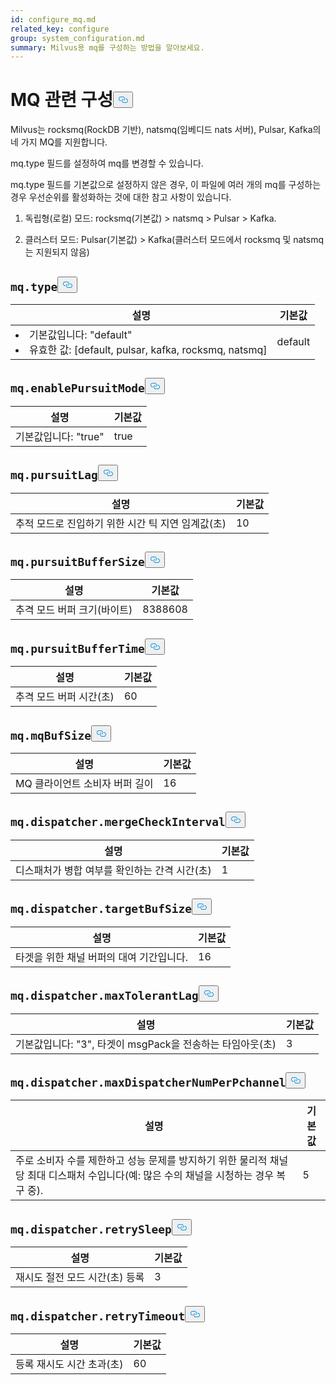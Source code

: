```yaml
---
id: configure_mq.md
related_key: configure
group: system_configuration.md
summary: Milvus용 mq를 구성하는 방법을 알아보세요.
---
```

<h1 id="mq-related-Configurations" class="common-anchor-header">MQ 관련 구성<button data-href="#mq-related-Configurations" class="anchor-icon" translate="no">
      <svg translate="no"
        aria-hidden="true"
        focusable="false"
        height="20"
        version="1.1"
        viewBox="0 0 16 16"
        width="16"
      >
        <path
          fill="#0092E4"
          fill-rule="evenodd"
          d="M4 9h1v1H4c-1.5 0-3-1.69-3-3.5S2.55 3 4 3h4c1.45 0 3 1.69 3 3.5 0 1.41-.91 2.72-2 3.25V8.59c.58-.45 1-1.27 1-2.09C10 5.22 8.98 4 8 4H4c-.98 0-2 1.22-2 2.5S3 9 4 9zm9-3h-1v1h1c1 0 2 1.22 2 2.5S13.98 12 13 12H9c-.98 0-2-1.22-2-2.5 0-.83.42-1.64 1-2.09V6.25c-1.09.53-2 1.84-2 3.25C6 11.31 7.55 13 9 13h4c1.45 0 3-1.69 3-3.5S14.5 6 13 6z"
        ></path>
      </svg>
    </button></h1><p>Milvus는 rocksmq(RockDB 기반), natsmq(임베디드 nats 서버), Pulsar, Kafka의 네 가지 MQ를 지원합니다.</p>
<p>mq.type 필드를 설정하여 mq를 변경할 수 있습니다.</p>
<p>mq.type 필드를 기본값으로 설정하지 않은 경우, 이 파일에 여러 개의 mq를 구성하는 경우 우선순위를 활성화하는 것에 대한 참고 사항이 있습니다.</p>
<ol>
<li><p>독립형(로컬) 모드: rocksmq(기본값) &gt; natsmq &gt; Pulsar &gt; Kafka.</p></li>
<li><p>클러스터 모드:  Pulsar(기본값) &gt; Kafka(클러스터 모드에서 rocksmq 및 natsmq는 지원되지 않음)</p></li>
</ol>
<h2 id="mqtype" class="common-anchor-header"><code translate="no">mq.type</code><button data-href="#mqtype" class="anchor-icon" translate="no">
      <svg translate="no"
        aria-hidden="true"
        focusable="false"
        height="20"
        version="1.1"
        viewBox="0 0 16 16"
        width="16"
      >
        <path
          fill="#0092E4"
          fill-rule="evenodd"
          d="M4 9h1v1H4c-1.5 0-3-1.69-3-3.5S2.55 3 4 3h4c1.45 0 3 1.69 3 3.5 0 1.41-.91 2.72-2 3.25V8.59c.58-.45 1-1.27 1-2.09C10 5.22 8.98 4 8 4H4c-.98 0-2 1.22-2 2.5S3 9 4 9zm9-3h-1v1h1c1 0 2 1.22 2 2.5S13.98 12 13 12H9c-.98 0-2-1.22-2-2.5 0-.83.42-1.64 1-2.09V6.25c-1.09.53-2 1.84-2 3.25C6 11.31 7.55 13 9 13h4c1.45 0 3-1.69 3-3.5S14.5 6 13 6z"
        ></path>
      </svg>
    </button></h2><table id="mq.type">
  <thead>
    <tr>
      <th class="width80">설명</th>
      <th class="width20">기본값</th> 
    </tr>
  </thead>
  <tbody>
    <tr>
      <td>
        <li>기본값입니다: "default"</li>      
        <li>유효한 값: [default, pulsar, kafka, rocksmq, natsmq]</li>      </td>
      <td>default</td>
    </tr>
  </tbody>
</table>
<h2 id="mqenablePursuitMode" class="common-anchor-header"><code translate="no">mq.enablePursuitMode</code><button data-href="#mqenablePursuitMode" class="anchor-icon" translate="no">
      <svg translate="no"
        aria-hidden="true"
        focusable="false"
        height="20"
        version="1.1"
        viewBox="0 0 16 16"
        width="16"
      >
        <path
          fill="#0092E4"
          fill-rule="evenodd"
          d="M4 9h1v1H4c-1.5 0-3-1.69-3-3.5S2.55 3 4 3h4c1.45 0 3 1.69 3 3.5 0 1.41-.91 2.72-2 3.25V8.59c.58-.45 1-1.27 1-2.09C10 5.22 8.98 4 8 4H4c-.98 0-2 1.22-2 2.5S3 9 4 9zm9-3h-1v1h1c1 0 2 1.22 2 2.5S13.98 12 13 12H9c-.98 0-2-1.22-2-2.5 0-.83.42-1.64 1-2.09V6.25c-1.09.53-2 1.84-2 3.25C6 11.31 7.55 13 9 13h4c1.45 0 3-1.69 3-3.5S14.5 6 13 6z"
        ></path>
      </svg>
    </button></h2><table id="mq.enablePursuitMode">
  <thead>
    <tr>
      <th class="width80">설명</th>
      <th class="width20">기본값</th> 
    </tr>
  </thead>
  <tbody>
    <tr>
      <td>        기본값입니다: "true"      </td>
      <td>true</td>
    </tr>
  </tbody>
</table>
<h2 id="mqpursuitLag" class="common-anchor-header"><code translate="no">mq.pursuitLag</code><button data-href="#mqpursuitLag" class="anchor-icon" translate="no">
      <svg translate="no"
        aria-hidden="true"
        focusable="false"
        height="20"
        version="1.1"
        viewBox="0 0 16 16"
        width="16"
      >
        <path
          fill="#0092E4"
          fill-rule="evenodd"
          d="M4 9h1v1H4c-1.5 0-3-1.69-3-3.5S2.55 3 4 3h4c1.45 0 3 1.69 3 3.5 0 1.41-.91 2.72-2 3.25V8.59c.58-.45 1-1.27 1-2.09C10 5.22 8.98 4 8 4H4c-.98 0-2 1.22-2 2.5S3 9 4 9zm9-3h-1v1h1c1 0 2 1.22 2 2.5S13.98 12 13 12H9c-.98 0-2-1.22-2-2.5 0-.83.42-1.64 1-2.09V6.25c-1.09.53-2 1.84-2 3.25C6 11.31 7.55 13 9 13h4c1.45 0 3-1.69 3-3.5S14.5 6 13 6z"
        ></path>
      </svg>
    </button></h2><table id="mq.pursuitLag">
  <thead>
    <tr>
      <th class="width80">설명</th>
      <th class="width20">기본값</th> 
    </tr>
  </thead>
  <tbody>
    <tr>
      <td>        추적 모드로 진입하기 위한 시간 틱 지연 임계값(초)      </td>
      <td>10</td>
    </tr>
  </tbody>
</table>
<h2 id="mqpursuitBufferSize" class="common-anchor-header"><code translate="no">mq.pursuitBufferSize</code><button data-href="#mqpursuitBufferSize" class="anchor-icon" translate="no">
      <svg translate="no"
        aria-hidden="true"
        focusable="false"
        height="20"
        version="1.1"
        viewBox="0 0 16 16"
        width="16"
      >
        <path
          fill="#0092E4"
          fill-rule="evenodd"
          d="M4 9h1v1H4c-1.5 0-3-1.69-3-3.5S2.55 3 4 3h4c1.45 0 3 1.69 3 3.5 0 1.41-.91 2.72-2 3.25V8.59c.58-.45 1-1.27 1-2.09C10 5.22 8.98 4 8 4H4c-.98 0-2 1.22-2 2.5S3 9 4 9zm9-3h-1v1h1c1 0 2 1.22 2 2.5S13.98 12 13 12H9c-.98 0-2-1.22-2-2.5 0-.83.42-1.64 1-2.09V6.25c-1.09.53-2 1.84-2 3.25C6 11.31 7.55 13 9 13h4c1.45 0 3-1.69 3-3.5S14.5 6 13 6z"
        ></path>
      </svg>
    </button></h2><table id="mq.pursuitBufferSize">
  <thead>
    <tr>
      <th class="width80">설명</th>
      <th class="width20">기본값</th> 
    </tr>
  </thead>
  <tbody>
    <tr>
      <td>        추격 모드 버퍼 크기(바이트)      </td>
      <td>8388608</td>
    </tr>
  </tbody>
</table>
<h2 id="mqpursuitBufferTime" class="common-anchor-header"><code translate="no">mq.pursuitBufferTime</code><button data-href="#mqpursuitBufferTime" class="anchor-icon" translate="no">
      <svg translate="no"
        aria-hidden="true"
        focusable="false"
        height="20"
        version="1.1"
        viewBox="0 0 16 16"
        width="16"
      >
        <path
          fill="#0092E4"
          fill-rule="evenodd"
          d="M4 9h1v1H4c-1.5 0-3-1.69-3-3.5S2.55 3 4 3h4c1.45 0 3 1.69 3 3.5 0 1.41-.91 2.72-2 3.25V8.59c.58-.45 1-1.27 1-2.09C10 5.22 8.98 4 8 4H4c-.98 0-2 1.22-2 2.5S3 9 4 9zm9-3h-1v1h1c1 0 2 1.22 2 2.5S13.98 12 13 12H9c-.98 0-2-1.22-2-2.5 0-.83.42-1.64 1-2.09V6.25c-1.09.53-2 1.84-2 3.25C6 11.31 7.55 13 9 13h4c1.45 0 3-1.69 3-3.5S14.5 6 13 6z"
        ></path>
      </svg>
    </button></h2><table id="mq.pursuitBufferTime">
  <thead>
    <tr>
      <th class="width80">설명</th>
      <th class="width20">기본값</th> 
    </tr>
  </thead>
  <tbody>
    <tr>
      <td>        추격 모드 버퍼 시간(초)      </td>
      <td>60</td>
    </tr>
  </tbody>
</table>
<h2 id="mqmqBufSize" class="common-anchor-header"><code translate="no">mq.mqBufSize</code><button data-href="#mqmqBufSize" class="anchor-icon" translate="no">
      <svg translate="no"
        aria-hidden="true"
        focusable="false"
        height="20"
        version="1.1"
        viewBox="0 0 16 16"
        width="16"
      >
        <path
          fill="#0092E4"
          fill-rule="evenodd"
          d="M4 9h1v1H4c-1.5 0-3-1.69-3-3.5S2.55 3 4 3h4c1.45 0 3 1.69 3 3.5 0 1.41-.91 2.72-2 3.25V8.59c.58-.45 1-1.27 1-2.09C10 5.22 8.98 4 8 4H4c-.98 0-2 1.22-2 2.5S3 9 4 9zm9-3h-1v1h1c1 0 2 1.22 2 2.5S13.98 12 13 12H9c-.98 0-2-1.22-2-2.5 0-.83.42-1.64 1-2.09V6.25c-1.09.53-2 1.84-2 3.25C6 11.31 7.55 13 9 13h4c1.45 0 3-1.69 3-3.5S14.5 6 13 6z"
        ></path>
      </svg>
    </button></h2><table id="mq.mqBufSize">
  <thead>
    <tr>
      <th class="width80">설명</th>
      <th class="width20">기본값</th> 
    </tr>
  </thead>
  <tbody>
    <tr>
      <td>        MQ 클라이언트 소비자 버퍼 길이      </td>
      <td>16</td>
    </tr>
  </tbody>
</table>
<h2 id="mqdispatchermergeCheckInterval" class="common-anchor-header"><code translate="no">mq.dispatcher.mergeCheckInterval</code><button data-href="#mqdispatchermergeCheckInterval" class="anchor-icon" translate="no">
      <svg translate="no"
        aria-hidden="true"
        focusable="false"
        height="20"
        version="1.1"
        viewBox="0 0 16 16"
        width="16"
      >
        <path
          fill="#0092E4"
          fill-rule="evenodd"
          d="M4 9h1v1H4c-1.5 0-3-1.69-3-3.5S2.55 3 4 3h4c1.45 0 3 1.69 3 3.5 0 1.41-.91 2.72-2 3.25V8.59c.58-.45 1-1.27 1-2.09C10 5.22 8.98 4 8 4H4c-.98 0-2 1.22-2 2.5S3 9 4 9zm9-3h-1v1h1c1 0 2 1.22 2 2.5S13.98 12 13 12H9c-.98 0-2-1.22-2-2.5 0-.83.42-1.64 1-2.09V6.25c-1.09.53-2 1.84-2 3.25C6 11.31 7.55 13 9 13h4c1.45 0 3-1.69 3-3.5S14.5 6 13 6z"
        ></path>
      </svg>
    </button></h2><table id="mq.dispatcher.mergeCheckInterval">
  <thead>
    <tr>
      <th class="width80">설명</th>
      <th class="width20">기본값</th> 
    </tr>
  </thead>
  <tbody>
    <tr>
      <td>        디스패처가 병합 여부를 확인하는 간격 시간(초)      </td>
      <td>1</td>
    </tr>
  </tbody>
</table>
<h2 id="mqdispatchertargetBufSize" class="common-anchor-header"><code translate="no">mq.dispatcher.targetBufSize</code><button data-href="#mqdispatchertargetBufSize" class="anchor-icon" translate="no">
      <svg translate="no"
        aria-hidden="true"
        focusable="false"
        height="20"
        version="1.1"
        viewBox="0 0 16 16"
        width="16"
      >
        <path
          fill="#0092E4"
          fill-rule="evenodd"
          d="M4 9h1v1H4c-1.5 0-3-1.69-3-3.5S2.55 3 4 3h4c1.45 0 3 1.69 3 3.5 0 1.41-.91 2.72-2 3.25V8.59c.58-.45 1-1.27 1-2.09C10 5.22 8.98 4 8 4H4c-.98 0-2 1.22-2 2.5S3 9 4 9zm9-3h-1v1h1c1 0 2 1.22 2 2.5S13.98 12 13 12H9c-.98 0-2-1.22-2-2.5 0-.83.42-1.64 1-2.09V6.25c-1.09.53-2 1.84-2 3.25C6 11.31 7.55 13 9 13h4c1.45 0 3-1.69 3-3.5S14.5 6 13 6z"
        ></path>
      </svg>
    </button></h2><table id="mq.dispatcher.targetBufSize">
  <thead>
    <tr>
      <th class="width80">설명</th>
      <th class="width20">기본값</th> 
    </tr>
  </thead>
  <tbody>
    <tr>
      <td>        타겟을 위한 채널 버퍼의 대여 기간입니다.      </td>
      <td>16</td>
    </tr>
  </tbody>
</table>
<h2 id="mqdispatchermaxTolerantLag" class="common-anchor-header"><code translate="no">mq.dispatcher.maxTolerantLag</code><button data-href="#mqdispatchermaxTolerantLag" class="anchor-icon" translate="no">
      <svg translate="no"
        aria-hidden="true"
        focusable="false"
        height="20"
        version="1.1"
        viewBox="0 0 16 16"
        width="16"
      >
        <path
          fill="#0092E4"
          fill-rule="evenodd"
          d="M4 9h1v1H4c-1.5 0-3-1.69-3-3.5S2.55 3 4 3h4c1.45 0 3 1.69 3 3.5 0 1.41-.91 2.72-2 3.25V8.59c.58-.45 1-1.27 1-2.09C10 5.22 8.98 4 8 4H4c-.98 0-2 1.22-2 2.5S3 9 4 9zm9-3h-1v1h1c1 0 2 1.22 2 2.5S13.98 12 13 12H9c-.98 0-2-1.22-2-2.5 0-.83.42-1.64 1-2.09V6.25c-1.09.53-2 1.84-2 3.25C6 11.31 7.55 13 9 13h4c1.45 0 3-1.69 3-3.5S14.5 6 13 6z"
        ></path>
      </svg>
    </button></h2><table id="mq.dispatcher.maxTolerantLag">
  <thead>
    <tr>
      <th class="width80">설명</th>
      <th class="width20">기본값</th> 
    </tr>
  </thead>
  <tbody>
    <tr>
      <td>        기본값입니다: "3", 타겟이 msgPack을 전송하는 타임아웃(초)      </td>
      <td>3</td>
    </tr>
  </tbody>
</table>
<h2 id="mqdispatchermaxDispatcherNumPerPchannel" class="common-anchor-header"><code translate="no">mq.dispatcher.maxDispatcherNumPerPchannel</code><button data-href="#mqdispatchermaxDispatcherNumPerPchannel" class="anchor-icon" translate="no">
      <svg translate="no"
        aria-hidden="true"
        focusable="false"
        height="20"
        version="1.1"
        viewBox="0 0 16 16"
        width="16"
      >
        <path
          fill="#0092E4"
          fill-rule="evenodd"
          d="M4 9h1v1H4c-1.5 0-3-1.69-3-3.5S2.55 3 4 3h4c1.45 0 3 1.69 3 3.5 0 1.41-.91 2.72-2 3.25V8.59c.58-.45 1-1.27 1-2.09C10 5.22 8.98 4 8 4H4c-.98 0-2 1.22-2 2.5S3 9 4 9zm9-3h-1v1h1c1 0 2 1.22 2 2.5S13.98 12 13 12H9c-.98 0-2-1.22-2-2.5 0-.83.42-1.64 1-2.09V6.25c-1.09.53-2 1.84-2 3.25C6 11.31 7.55 13 9 13h4c1.45 0 3-1.69 3-3.5S14.5 6 13 6z"
        ></path>
      </svg>
    </button></h2><table id="mq.dispatcher.maxDispatcherNumPerPchannel">
  <thead>
    <tr>
      <th class="width80">설명</th>
      <th class="width20">기본값</th> 
    </tr>
  </thead>
  <tbody>
    <tr>
      <td>        주로 소비자 수를 제한하고 성능 문제를 방지하기 위한 물리적 채널당 최대 디스패처 수입니다(예: 많은 수의 채널을 시청하는 경우 복구 중).      </td>
      <td>5</td>
    </tr>
  </tbody>
</table>
<h2 id="mqdispatcherretrySleep" class="common-anchor-header"><code translate="no">mq.dispatcher.retrySleep</code><button data-href="#mqdispatcherretrySleep" class="anchor-icon" translate="no">
      <svg translate="no"
        aria-hidden="true"
        focusable="false"
        height="20"
        version="1.1"
        viewBox="0 0 16 16"
        width="16"
      >
        <path
          fill="#0092E4"
          fill-rule="evenodd"
          d="M4 9h1v1H4c-1.5 0-3-1.69-3-3.5S2.55 3 4 3h4c1.45 0 3 1.69 3 3.5 0 1.41-.91 2.72-2 3.25V8.59c.58-.45 1-1.27 1-2.09C10 5.22 8.98 4 8 4H4c-.98 0-2 1.22-2 2.5S3 9 4 9zm9-3h-1v1h1c1 0 2 1.22 2 2.5S13.98 12 13 12H9c-.98 0-2-1.22-2-2.5 0-.83.42-1.64 1-2.09V6.25c-1.09.53-2 1.84-2 3.25C6 11.31 7.55 13 9 13h4c1.45 0 3-1.69 3-3.5S14.5 6 13 6z"
        ></path>
      </svg>
    </button></h2><table id="mq.dispatcher.retrySleep">
  <thead>
    <tr>
      <th class="width80">설명</th>
      <th class="width20">기본값</th> 
    </tr>
  </thead>
  <tbody>
    <tr>
      <td>        재시도 절전 모드 시간(초) 등록      </td>
      <td>3</td>
    </tr>
  </tbody>
</table>
<h2 id="mqdispatcherretryTimeout" class="common-anchor-header"><code translate="no">mq.dispatcher.retryTimeout</code><button data-href="#mqdispatcherretryTimeout" class="anchor-icon" translate="no">
      <svg translate="no"
        aria-hidden="true"
        focusable="false"
        height="20"
        version="1.1"
        viewBox="0 0 16 16"
        width="16"
      >
        <path
          fill="#0092E4"
          fill-rule="evenodd"
          d="M4 9h1v1H4c-1.5 0-3-1.69-3-3.5S2.55 3 4 3h4c1.45 0 3 1.69 3 3.5 0 1.41-.91 2.72-2 3.25V8.59c.58-.45 1-1.27 1-2.09C10 5.22 8.98 4 8 4H4c-.98 0-2 1.22-2 2.5S3 9 4 9zm9-3h-1v1h1c1 0 2 1.22 2 2.5S13.98 12 13 12H9c-.98 0-2-1.22-2-2.5 0-.83.42-1.64 1-2.09V6.25c-1.09.53-2 1.84-2 3.25C6 11.31 7.55 13 9 13h4c1.45 0 3-1.69 3-3.5S14.5 6 13 6z"
        ></path>
      </svg>
    </button></h2><table id="mq.dispatcher.retryTimeout">
  <thead>
    <tr>
      <th class="width80">설명</th>
      <th class="width20">기본값</th> 
    </tr>
  </thead>
  <tbody>
    <tr>
      <td>        등록 재시도 시간 초과(초)      </td>
      <td>60</td>
    </tr>
  </tbody>
</table>
